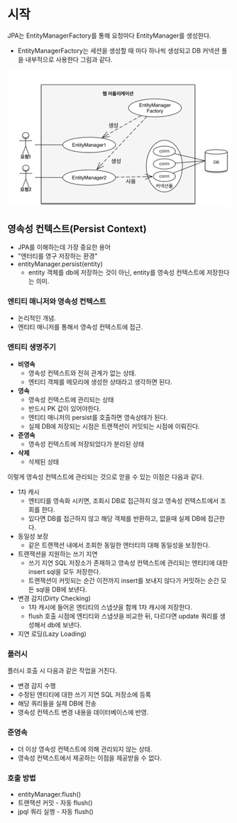 시작
== 
JPA는 EntityManagerFactory를 통해 요청마다 EntityManager를 생성한다.
- EntityManagerFactory는 세션을 생성할 때 마다 하나씩 생성되고 DB 커넥션 풀을 내부적으로 사용한다 그림과 같다.

![img.png](img.png)

## 영속성 컨텍스트(Persist Context)
- JPA를 이해하는데 가장 중요한 용어
- "엔터티를 영구 저장하는 환경"
- entityManager.persist(entity)
  - entity 객체를 db에 저장하는 것이 아닌, entity를 영속성 컨텍스트에 저장한다는 의미.

### 엔티티 매니저와 영속성 컨텍스트
- 논리적인 개념.
- 엔티티 매니저를 통해서 영속성 컨텍스트에 접근.

### 엔티티 생명주기
- **비영속**
  - 영속성 컨텍스트와 전혀 관계가 없는 상태.
  - 엔티티 객체를 메모리에 생성한 상태라고 생각하면 된다.
- **영속**
  - 영속성 컨텍스트에 관리되는 상태
  - 반드시 PK 값이 있어야한다.
  - 엔티티 매니저의 persist를 호출하면 영속상태가 된다.
  - 실제 DB에 저장되는 시점은 트랜잭션이 커밋되는 시점에 이뤄진다.
- **준영속**
  - 영속성 컨텍스트에 저장되었다가 분리된 상태
- **삭제**
  - 삭제된 상태

이렇게 영속성 컨텍스트에 관리되는 것으로 얻을 수 있는 이점은 다음과 같다.
- 1차 캐시
  - 엔티티를 영속화 시키면, 조회시 DB로 접근하지 않고 영속성 컨텍스트에서 조회를 한다.
  - 있다면 DB를 접근하지 않고 해당 객체를 반환하고, 없을때 실제 DB에 접근한다.
- 동일성 보장
  - 같은 트랜잭션 내에서 조회한 동일한 엔터티의 대해 동일성을 보장한다.
- 트랜잭션을 지원하는 쓰기 지연
  - 쓰기 지연 SQL 저장소가 존재하고 영속성 컨택스트에 관리되는 엔티티에 대한 insert sql을 모두 저장한다.
  - 트랜잭션이 커밋되는 순간 이전까지 insert를 보내지 않다가 커밋하는 순간 모든 sql을 DB에 보낸다.
- 변경 감지(Dirty Checking)
  - 1차 캐시에 들어온 엔티티의 스냅샷을 함께 1차 캐시에 저장한다.
  - flush 호출 시점에 엔티티와 스냅샷을 비교한 뒤, 다르다면 update 쿼리를 생성해서 db에 보낸다. 
- 지연 로딩(Lazy Loading)

### 플러시
플러시 호출 시 다음과 같은 작업을 거친다.
  - 변경 감지 수행
  - 수정된 엔티티에 대한 쓰기 지연 SQL 저장소에 등록
  - 해당 쿼리들을 실제 DB에 전송
- 영속성 컨텍스트 변경 내용을 데이터베이스에 반영.

### 준영속
- 더 이상 영속성 컨택스트에 의해 관리되지 않는 상태.
- 영속성 컨택스트에서 제공하는 이점을 제공받을 수 없다.


### 호출 방법
- entityManager.flush()
- 트랜잭션 커밋 - 자동 flush()
- jpql 쿼리 실행 - 자동 flush()